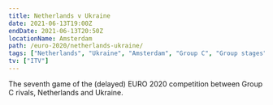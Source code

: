 ```yaml
---
title: Netherlands v Ukraine
date: 2021-06-13T19:00Z
endDate: 2021-06-13T20:50Z
locationName: Amsterdam
path: /euro-2020/netherlands-ukraine/
tags: ["Netherlands", "Ukraine", "Amsterdam", "Group C", "Group stages","EURO 2020"]
tv: ["ITV"]
---
```


The seventh game of the (delayed) EURO 2020 competition between Group C rivals, Netherlands and Ukraine.
